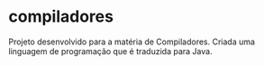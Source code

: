 # compiladores
Projeto desenvolvido para a matéria de Compiladores. Criada uma linguagem de programação que é traduzida para Java.
